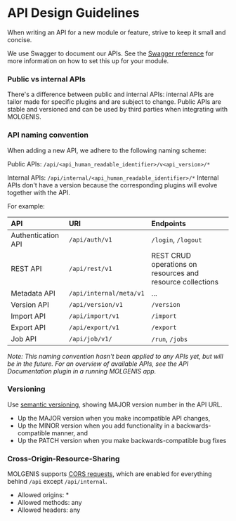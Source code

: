 # API Design Guidelines

When writing an API for a new module or feature, strive to keep it small and concise. 

We use Swagger to document our APIs. See the [Swagger reference](ref-swagger.md) for more information on how to set this 
up for your module.

### Public vs internal APIs
There's a difference between public and internal APIs: internal APIs are tailor made for specific plugins and are subject
to change. Public APIs are stable and versioned and can be used by third parties when integrating with MOLGENIS.

### API naming convention
When adding a new API, we adhere to the following naming scheme:

Public APIs:
`/api/<api_human_readable_identifier>/v<api_version>/*`

Internal APIs:
`/api/internal/<api_human_readable_identifier>/*`
Internal APIs don't have a version because the corresponding plugins will evolve together with the API.

For example:

| API | URI | Endpoints |
|:---|:---|:---------|
| Authentication API | `/api/auth/v1` | `/login`, `/logout` |                    
| REST API | `/api/rest/v1` | REST CRUD operations on resources and resource collections |
| Metadata API | `/api/internal/meta/v1` | ... |
| Version API | `/api/version/v1` | `/version` |
| Import API | `/api/import/v1` | `/import` |
| Export API | `/api/export/v1` | `/export` |
| Job API | `/api/job/v1/` | `/run`, `/jobs` |

_Note: This naming convention hasn't been applied to any APIs yet, but will be in the future. For an overview 
of available APIs, see the API Documentation plugin in a running MOLGENIS app._

### Versioning
Use [semantic versioning](https://semver.org), showing MAJOR version number in the API URL.
* Up the MAJOR version when you make incompatible API changes,
* Up the MINOR version when you add functionality in a backwards-compatible manner, and
* Up the PATCH version when you make backwards-compatible bug fixes

### Cross-Origin-Resource-Sharing
MOLGENIS supports [CORS requests](https://developer.mozilla.org/en-US/docs/Web/HTTP/CORS), which are enabled for everything
behind `/api` except `/api/internal`.  

- Allowed origins: *
- Allowed methods: any
- Allowed headers: any
